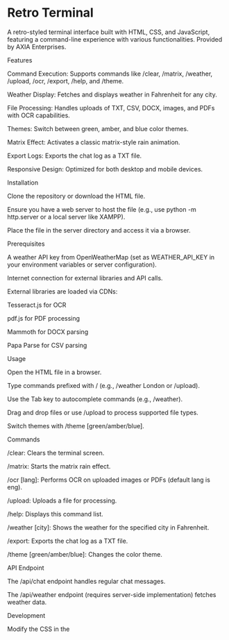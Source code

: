 # Retro Terminal

A retro-styled terminal interface built with HTML, CSS, and JavaScript, featuring a command-line experience with various functionalities. Provided by AXIA Enterprises.

Features





Command Execution: Supports commands like /clear, /matrix, /weather, /upload, /ocr, /export, /help, and /theme.



Weather Display: Fetches and displays weather in Fahrenheit for any city.



File Processing: Handles uploads of TXT, CSV, DOCX, images, and PDFs with OCR capabilities.



Themes: Switch between green, amber, and blue color themes.



Matrix Effect: Activates a classic matrix-style rain animation.



Export Logs: Exports the chat log as a TXT file.



Responsive Design: Optimized for both desktop and mobile devices.

Installation





Clone the repository or download the HTML file.



Ensure you have a web server to host the file (e.g., use python -m http.server or a local server like XAMPP).



Place the file in the server directory and access it via a browser.

Prerequisites





A weather API key from OpenWeatherMap (set as WEATHER_API_KEY in your environment variables or server configuration).



Internet connection for external libraries and API calls.



External libraries are loaded via CDNs:





Tesseract.js for OCR



pdf.js for PDF processing



Mammoth for DOCX parsing



Papa Parse for CSV parsing

Usage





Open the HTML file in a browser.



Type commands prefixed with / (e.g., /weather London or /upload).



Use the Tab key to autocomplete commands (e.g., /weather).



Drag and drop files or use /upload to process supported file types.



Switch themes with /theme [green/amber/blue].

Commands





/clear: Clears the terminal screen.



/matrix: Starts the matrix rain effect.



/ocr [lang]: Performs OCR on uploaded images or PDFs (default lang is eng).



/upload: Uploads a file for processing.



/help: Displays this command list.



/weather [city]: Shows the weather for the specified city in Fahrenheit.



/export: Exports the chat log as a TXT file.



/theme [green/amber/blue]: Changes the color theme.

API Endpoint





The /api/chat endpoint handles regular chat messages.



The /api/weather endpoint (requires server-side implementation) fetches weather data.

Development





Modify the CSS in the <style> tag for custom styling.



Update the commands array in the script to add or modify commands.



Implement the server-side /api/weather endpoint with the provided JavaScript code.

License

This project is open-source. Feel free to modify and distribute, but please retain the original credits and acknowledge Axia Enterprises.

Contact

For issues or suggestions, please open an issue on the repository or contact Axia Enterprises.
